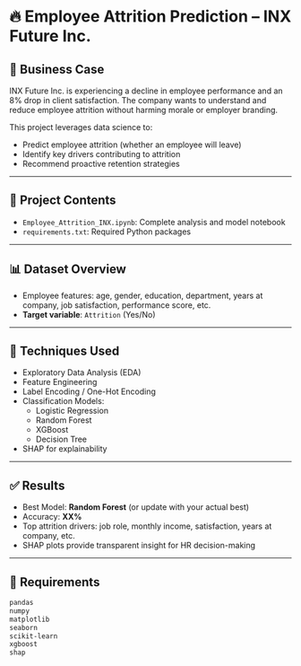 # 🔥 Employee Attrition Prediction – INX Future Inc.

## 🏢 Business Case

INX Future Inc. is experiencing a decline in employee performance and an 8% drop in client satisfaction. The company wants to understand and reduce employee attrition without harming morale or employer branding.

This project leverages data science to:
- Predict employee attrition (whether an employee will leave)
- Identify key drivers contributing to attrition
- Recommend proactive retention strategies

---

## 📁 Project Contents

- `Employee_Attrition_INX.ipynb`: Complete analysis and model notebook
- `requirements.txt`: Required Python packages

---

## 📊 Dataset Overview

- Employee features: age, gender, education, department, years at company, job satisfaction, performance score, etc.
- **Target variable**: `Attrition` (Yes/No)

---

## 🧠 Techniques Used

- Exploratory Data Analysis (EDA)
- Feature Engineering
- Label Encoding / One-Hot Encoding
- Classification Models:
  - Logistic Regression
  - Random Forest
  - XGBoost
  - Decision Tree
- SHAP for explainability

---

## ✅ Results

- Best Model: **Random Forest** (or update with your actual best)
- Accuracy: **XX%**
- Top attrition drivers: job role, monthly income, satisfaction, years at company, etc.
- SHAP plots provide transparent insight for HR decision-making

---

## 🔧 Requirements

```txt
pandas
numpy
matplotlib
seaborn
scikit-learn
xgboost
shap
